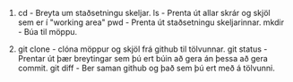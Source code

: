 1.
    cd - Breyta um staðsetningu skeljar.
    ls - Prenta út allar skrár og skjöl sem er í "working area"
    pwd - Prenta út staðsetningu skeljarinnar.
    mkdir - Búa til möppu.

2.
    git clone - clóna möppur og skjöl frá github til tölvunnar.
    git status - Prentar út þær breytingar sem þú ert búin að gera án þessa að gera commit.
    git diff - Ber saman github og það sem þú ert með á tölvunni.

